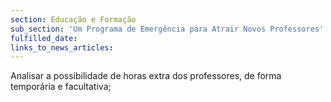 ```yaml
---
section: Educação e Formação
sub_section: 'Um Programa de Emergência para Atrair Novos Professores'
fulfilled_date:
links_to_news_articles:
---
```


Analisar a possibilidade de horas extra dos professores, de forma temporária e facultativa;